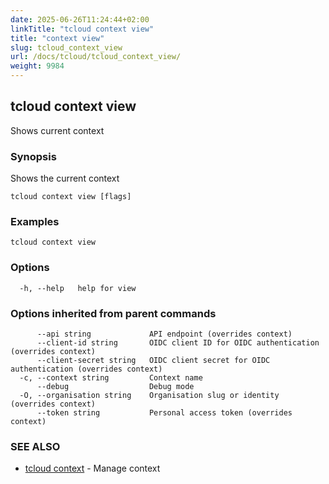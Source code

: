 ```yaml
---
date: 2025-06-26T11:24:44+02:00
linkTitle: "tcloud context view"
title: "context view"
slug: tcloud_context_view
url: /docs/tcloud/tcloud_context_view/
weight: 9984
---
```

## tcloud context view

Shows current context

### Synopsis

Shows the current context

```
tcloud context view [flags]
```

### Examples

```
tcloud context view
```

### Options

```
  -h, --help   help for view
```

### Options inherited from parent commands

```
      --api string             API endpoint (overrides context)
      --client-id string       OIDC client ID for OIDC authentication (overrides context)
      --client-secret string   OIDC client secret for OIDC authentication (overrides context)
  -c, --context string         Context name
      --debug                  Debug mode
  -O, --organisation string    Organisation slug or identity (overrides context)
      --token string           Personal access token (overrides context)
```

### SEE ALSO

* [tcloud context](/docs/tcloud/tcloud_context/)	 - Manage context

